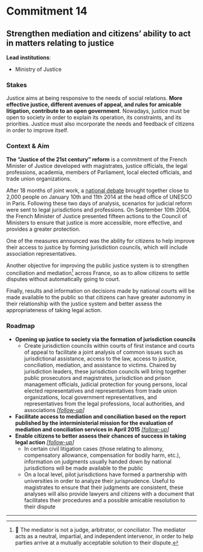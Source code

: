 # Commitment 14

## Strengthen mediation and citizens’ ability to act in matters relating to justice

**Lead institutions**:
- Ministry of Justice

### Stakes

Justice aims at being responsive to the needs of social relations. **More effective justice, different avenues of appeal, and rules for amicable litigation, contribute to an open government**. Nowadays, justice must be open to society in order to explain its operation, its constraints, and its priorities. Justice must also incorporate the needs and feedback of citizens in order to improve itself.

### Context & Aim

**The “Justice of the 21st century” reform** is a commitment of the French Minister of Justice developed with magistrates, justice officials, the legal professions, academia, members of Parliament, local elected officials, and trade union organizations.

After 18 months of joint work, a [national debate](http://www.justice.gouv.fr/la-justice-du-21e-siecle-12563/10-et-11-janvier-2014-debats-publics-12748/) brought together close to 2,000 people on  January 10th and 11th 2014 at the head office of UNESCO in Paris. Following these two days of analysis, scenarios for judicial reform were sent to legal jurisdictions and professions. On September 10th 2004, the French Minister of Justice presented fifteen actions to the Council of Ministers to ensure that justice is more accessible, more effective, and provides a greater protection.

One of the measures announced was the ability for citizens to help improve their access to justice by forming jurisdiction councils, which will include association representatives.

Another objective for improving the public justice system is to strengthen conciliation and mediation[^1] across France, so as to allow citizens to settle disputes without automatically going to court.

Finally, results and information on decisions made by national courts will be made available to the public so that citizens can have greater autonomy in their relationship with the justice system and better assess the appropriateness of taking legal action.

### Roadmap

- **Opening up justice to society via the formation of jurisdiction councils**
    - Create jurisdiction councils within courts of first instance and courts of appeal to facilitate a joint analysis of common issues such as jurisdictional assistance, access to the law, access to justice, conciliation, mediation, and assistance to victims. Chaired by jurisdiction leaders, these jurisdiction councils will bring together public prosecutors and magistrates, jurisdiction and prison management officials, judicial protection for young persons, local elected representatives and representatives from trade union organizations, local government representatives, and representatives from the legal professions, local authorities, and associations
      _[[follow-up](https://git.framasoft.org/etalab/suivi/issues/157)]_
- **Facilitate access to mediation and conciliation based on the report published by the interministerial mission for the evaluation of mediation and conciliation services in April 2015**
  _[[follow-up](https://git.framasoft.org/etalab/suivi/issues/158)]_
- **Enable citizens to better assess their chances of success in taking legal action**
  _[[follow-up](https://git.framasoft.org/etalab/suivi/issues/159)]_
    - In certain civil litigation cases (those relating to alimony, compensatory allowance, compensation for bodily harm, etc.), information on judgments usually handed down by national jurisdictions will be made available to the public
    - On a local level, pilot jurisdictions have formed a partnership with universities in order to analyze their jurisprudence. Useful to magistrates to ensure that their judgments are consistent, these analyses will also provide lawyers and citizens with a document that facilitates their procedures and a possible amicable resolution to their dispute

----

[^1]:  The mediator is not a judge, arbitrator, or conciliator. The mediator acts as a neutral, impartial, and independent intervenor, in order to help parties arrive at a mutually acceptable solution to their dispute.
